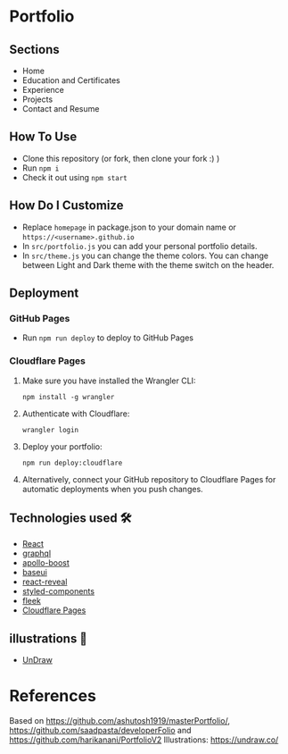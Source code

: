# Portfolio

## Sections

- Home
- Education and Certificates
- Experience
- Projects
- Contact and Resume

## How To Use

- Clone this repository (or fork, then clone your fork :) )
- Run `npm i`
- Check it out using `npm start`

## How Do I Customize

- Replace `homepage` in package.json to your domain name or `https://<username>.github.io`
- In `src/portfolio.js` you can add your personal portfolio details.
- In `src/theme.js` you can change the theme colors. You can change between Light and Dark theme with the theme switch on the header.

## Deployment

### GitHub Pages

- Run `npm run deploy` to deploy to GitHub Pages

### Cloudflare Pages

1. Make sure you have installed the Wrangler CLI:
   ```
   npm install -g wrangler
   ```
2. Authenticate with Cloudflare:
   ```
   wrangler login
   ```
3. Deploy your portfolio:
   ```
   npm run deploy:cloudflare
   ```
4. Alternatively, connect your GitHub repository to Cloudflare Pages for automatic deployments when you push changes.

## Technologies used 🛠️

- [React](https://reactjs.org/)
- [graphql](https://graphql.org/)
- [apollo-boost](https://www.apollographql.com/docs/react/get-started/)
- [baseui](https://github.com/uber/baseweb)
- [react-reveal](https://www.react-reveal.com/)
- [styled-components](https://styled-components.com/)
- [fleek](https://fleek.co/)
- [Cloudflare Pages](https://pages.cloudflare.com/)

## illustrations 🍥

- [UnDraw](https://undraw.co/illustrations)

# References

Based on https://github.com/ashutosh1919/masterPortfolio/, https://github.com/saadpasta/developerFolio and https://github.com/harikanani/PortfolioV2
Illustrations: https://undraw.co/
